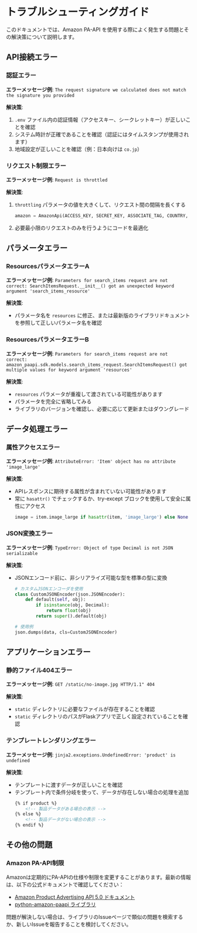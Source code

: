 # トラブルシューティングガイド

このドキュメントでは、Amazon PA-API を使用する際によく発生する問題とその解決策について説明します。

## API接続エラー

### 認証エラー

**エラーメッセージ例**: `The request signature we calculated does not match the signature you provided`

**解決策**:
1. `.env` ファイル内の認証情報（アクセスキー、シークレットキー）が正しいことを確認
2. システム時計が正確であることを確認（認証にはタイムスタンプが使用されます）
3. 地域設定が正しいことを確認（例：日本向けは `co.jp`）

### リクエスト制限エラー

**エラーメッセージ例**: `Request is throttled`

**解決策**:
1. `throttling` パラメータの値を大きくして、リクエスト間の間隔を長くする
   ```python
   amazon = AmazonApi(ACCESS_KEY, SECRET_KEY, ASSOCIATE_TAG, COUNTRY, throttling=2)  # 2秒間隔
   ```
2. 必要最小限のリクエストのみを行うようにコードを最適化

## パラメータエラー

### ResourcesパラメータエラーA

**エラーメッセージ例**: `Parameters for search_items request are not correct: SearchItemsRequest.__init__() got an unexpected keyword argument 'search_items_resource'`

**解決策**:
- パラメータ名を `resources` に修正、または最新版のライブラリドキュメントを参照して正しいパラメータ名を確認

### ResourcesパラメータエラーB

**エラーメッセージ例**: `Parameters for search_items request are not correct: amazon_paapi.sdk.models.search_items_request.SearchItemsRequest() got multiple values for keyword argument 'resources'`

**解決策**:
- `resources` パラメータが重複して渡されている可能性があります
- パラメータを完全に省略してみる
- ライブラリのバージョンを確認し、必要に応じて更新またはダウングレード

## データ処理エラー

### 属性アクセスエラー

**エラーメッセージ例**: `AttributeError: 'Item' object has no attribute 'image_large'`

**解決策**:
- APIレスポンスに期待する属性が含まれていない可能性があります
- 常に `hasattr()` でチェックするか、try-except ブロックを使用して安全に属性にアクセス
  ```python
  image = item.image_large if hasattr(item, 'image_large') else None
  ```

### JSON変換エラー

**エラーメッセージ例**: `TypeError: Object of type Decimal is not JSON serializable`

**解決策**:
- JSONエンコード前に、非シリアライズ可能な型を標準の型に変換
  ```python
  # カスタムJSONエンコーダを使用
  class CustomJSONEncoder(json.JSONEncoder):
      def default(self, obj):
          if isinstance(obj, Decimal):
              return float(obj)
          return super().default(obj)
  
  # 使用例
  json.dumps(data, cls=CustomJSONEncoder)
  ```

## アプリケーションエラー

### 静的ファイル404エラー

**エラーメッセージ例**: `GET /static/no-image.jpg HTTP/1.1" 404`

**解決策**:
- `static` ディレクトリに必要なファイルが存在することを確認
- `static` ディレクトリのパスがFlaskアプリで正しく設定されていることを確認

### テンプレートレンダリングエラー

**エラーメッセージ例**: `jinja2.exceptions.UndefinedError: 'product' is undefined`

**解決策**:
- テンプレートに渡すデータが正しいことを確認
- テンプレート内で条件分岐を使って、データが存在しない場合の処理を追加
  ```html
  {% if product %}
      <!-- 製品データがある場合の表示 -->
  {% else %}
      <!-- 製品データがない場合の表示 -->
  {% endif %}
  ```

## その他の問題

### Amazon PA-API制限

Amazonは定期的にPA-APIの仕様や制限を変更することがあります。最新の情報は、以下の公式ドキュメントで確認してください：

- [Amazon Product Advertising API 5.0 ドキュメント](https://webservices.amazon.co.jp/paapi5/documentation/)
- [python-amazon-paapi ライブラリ](https://github.com/sergioteula/python-amazon-paapi)

問題が解決しない場合は、ライブラリのIssueページで類似の問題を検索するか、新しいIssueを報告することを検討してください。